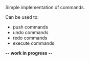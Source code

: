 Simple implementation of commands.

Can be used to:

- push commands
- undo commands
- redo commands
- execute commands

**-- work in progress --**